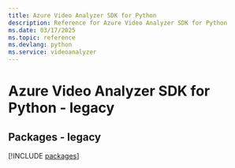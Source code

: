 ```yaml
---
title: Azure Video Analyzer SDK for Python
description: Reference for Azure Video Analyzer SDK for Python
ms.date: 03/17/2025
ms.topic: reference
ms.devlang: python
ms.service: videoanalyzer
---
```

# Azure Video Analyzer SDK for Python - legacy
## Packages - legacy
[!INCLUDE [packages](video-analyzer-index.md)]